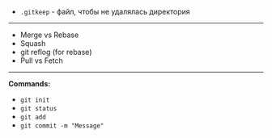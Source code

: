 - ```.gitkeep``` - файл, чтобы не удалялась директория
--------------------------------
- Merge vs Rebase
- Squash
- git reflog (for rebase)
- Pull vs Fetch
--------------------------------
**Commands:**
- `git init`
- `git status`
- `git add`
- `git commit -m "Message"`
